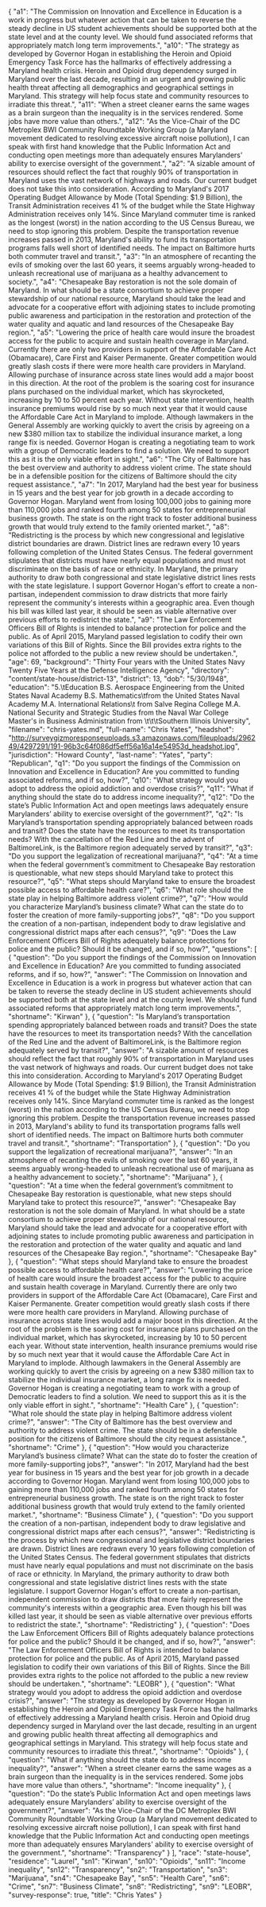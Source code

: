 {
  "a1": "The Commission on Innovation and Excellence in Education is a work in progress but whatever action that can be taken to reverse the steady decline in US student achievements should be supported both at the state level and at the county level.  We should fund associated reforms that appropriately match long term improvements.",
  "a10": "The strategy as developed by Governor Hogan in establishing the Heroin and Opioid Emergency Task Force has the hallmarks of effectively addressing a Maryland health crisis.  Heroin and Opioid drug dependency surged in Maryland over the last decade, resulting in an urgent and growing public health threat affecting all demographics and geographical settings in Maryland. This strategy will help focus state and community resources to irradiate this threat.",
  "a11": "When a street cleaner earns the same wages as a brain surgeon than the inequality is in the services rendered.  Some jobs have more value than others.",
  "a12": "As the Vice-Chair of the DC Metroplex BWI Community Roundtable Working Group (a Maryland movement dedicated to resolving excessive aircraft noise pollution), I can speak with first hand knowledge that the Public Information Act and conducting open meetings more than adequately ensures  Marylanders' ability to exercise oversight of the government.",
  "a2": "A sizable amount of resources should reflect the fact that roughly 90% of transportation in Maryland uses the vast network of highways and roads. Our current budget does not take this into consideration.  According to Maryland's 2017 Operating Budget Allowance by Mode (Total Spending: $1.9 Billion), the Transit Administration receives 41 % of the budget while the State Highway Administration receives only 14%.  Since Maryland commuter time is ranked as the longest (worst) in the nation according to the US Census Bureau, we need to stop ignoring this problem. Despite the transportation revenue increases passed in 2013, Maryland's ability to fund its transportation programs falls well short of identified needs. The impact on Baltimore hurts both commuter travel and transit.",
  "a3": "In an atmosphere of recanting the evils of smoking over the last 60 years, it seems arguably wrong-headed to unleash recreational use of marijuana as a healthy advancement to society.",
  "a4": "Chesapeake Bay restoration is not the sole domain of Maryland.  In what should be a state consortium to achieve proper stewardship of our national resource, Maryland should take the lead and advocate for a cooperative effort with adjoining states to include promoting public awareness and participation in the restoration and protection of the water quality and aquatic and land resources of the Chesapeake Bay region.",
  "a5": "Lowering the price of health care would insure the broadest access for the public to acquire and sustain health coverage in Maryland.  Currently there are only two providers in support of the Affordable Care Act (Obamacare), Care First and Kaiser Permanente. Greater competition would greatly slash costs if there were more health care providers in Maryland.  Allowing purchase of insurance across state lines would add a major boost in this direction.  At the root of the problem is the soaring cost for insurance plans purchased on the individual market, which has skyrocketed, increasing by 10 to 50 percent each year. Without state intervention, health insurance premiums would rise by so much next year that it would cause the Affordable Care Act in Maryland to implode.  Although lawmakers in the General Assembly are working quickly to avert the crisis by agreeing on a new $380 million tax to stabilize the individual insurance market, a long range fix is needed. Governor Hogan is creating a negotiating team to work with a group of Democratic leaders to find a solution. We need to support this as it is the only viable effort in sight.",
  "a6": "The City of Baltimore has the best overview and authority to address violent crime.  The state should be in a defensible position for the citizens of Baltimore should the city request assistance.",
  "a7": "In 2017, Maryland had the best year for business in 15 years and the best year for job growth in a decade according to Governor Hogan. Maryland went from losing 100,000 jobs to gaining more than 110,000 jobs and ranked fourth among 50 states for entrepreneurial business growth. The state is on the right track to foster additional business growth that would truly extend to the family oriented market.",
  "a8": "Redistricting is the process by which new congressional and legislative district boundaries are drawn.  District lines are redrawn every 10 years following completion of the United States Census. The federal government stipulates that districts must have nearly equal populations and must not discriminate on the basis of race or ethnicity. In Maryland, the primary authority to draw both congressional and state legislative district lines rests with the state legislature. I support Governor Hogan's effort to create a non-partisan, independent commission to draw districts that more fairly represent the community's interests within a geographic area.  Even though his bill was killed last year, it should be seen as viable alternative over previous efforts to redistrict the state.",
  "a9": "The Law Enforcement Officers Bill of Rights is intended to balance protection for police and the public. As of April 2015, Maryland passed legislation to codify their own variations of this Bill of Rights.  Since the Bill provides extra rights to the police not afforded to the public a new review should be undertaken.",
  "age": 69,
  "background": "Thirty Four years with the United States Navy  Twenty Five Years at the Defense Intelligence Agency",
  "directory": "content/state-house/district-13",
  "district": 13,
  "dob": "5/30/1948",
  "education": "5.\tEducation B.S. Aerospace Engineering from the United States Naval Academy B.S. Mathematics\tfrom the United States Naval Academy M.A. International Relations\t from Salve Regina College M.A. National Security and Strategic Studies from the Naval War College Master's in Business Administration from \t\t\tSouthern Illinois University",
  "filename": "chris-yates.md",
  "full-name": "Chris Yates",
  "headshot": "http://surveygizmoresponseuploads.s3.amazonaws.com/fileuploads/296249/4297291/191-96b3c64f086df5eff56a16a14e54953d_headshot.jpg",
  "jurisdiction": "Howard County",
  "last-name": "Yates",
  "party": "Republican",
  "q1": "Do you support the findings of the Commission on Innovation and Excellence in Education? Are you committed to funding associated reforms, and if so, how?",
  "q10": "What strategy would you adopt to address the opioid addiction and overdose crisis?",
  "q11": "What if anything should the state do to address income inequality?",
  "q12": "Do the state’s Public Information Act and open meetings laws adequately ensure Marylanders’ ability to exercise oversight of the government?",
  "q2": "Is Maryland’s transportation spending appropriately balanced between roads and transit? Does the state have the resources to meet its transportation needs? With the cancellation of the Red Line and the advent of BaltimoreLink, is the Baltimore region adequately served by transit?",
  "q3": "Do you support the legalization of recreational marijuana?",
  "q4": "At a time when the federal government’s commitment to Chesapeake Bay restoration is questionable, what new steps should Maryland take to protect this resource?",
  "q5": "What steps should Maryland take to ensure the broadest possible access to affordable health care?",
  "q6": "What role should the state play in helping Baltimore address violent crime?",
  "q7": "How would you characterize Maryland’s business climate? What can the state do to foster the creation of more family-supporting jobs?",
  "q8": "Do you support the creation of a non-partisan, independent body to draw legislative and congressional district maps after each census?",
  "q9": "Does the Law Enforcement Officers Bill of Rights adequately balance protections for police and the public? Should it be changed, and if so, how?",
  "questions": [
    {
      "question": "Do you support the findings of the Commission on Innovation and Excellence in Education? Are you committed to funding associated reforms, and if so, how?",
      "answer": "The Commission on Innovation and Excellence in Education is a work in progress but whatever action that can be taken to reverse the steady decline in US student achievements should be supported both at the state level and at the county level.  We should fund associated reforms that appropriately match long term improvements.",
      "shortname": "Kirwan"
    },
    {
      "question": "Is Maryland’s transportation spending appropriately balanced between roads and transit? Does the state have the resources to meet its transportation needs? With the cancellation of the Red Line and the advent of BaltimoreLink, is the Baltimore region adequately served by transit?",
      "answer": "A sizable amount of resources should reflect the fact that roughly 90% of transportation in Maryland uses the vast network of highways and roads. Our current budget does not take this into consideration.  According to Maryland's 2017 Operating Budget Allowance by Mode (Total Spending: $1.9 Billion), the Transit Administration receives 41 % of the budget while the State Highway Administration receives only 14%.  Since Maryland commuter time is ranked as the longest (worst) in the nation according to the US Census Bureau, we need to stop ignoring this problem. Despite the transportation revenue increases passed in 2013, Maryland's ability to fund its transportation programs falls well short of identified needs. The impact on Baltimore hurts both commuter travel and transit.",
      "shortname": "Transportation"
    },
    {
      "question": "Do you support the legalization of recreational marijuana?",
      "answer": "In an atmosphere of recanting the evils of smoking over the last 60 years, it seems arguably wrong-headed to unleash recreational use of marijuana as a healthy advancement to society.",
      "shortname": "Marijuana"
    },
    {
      "question": "At a time when the federal government’s commitment to Chesapeake Bay restoration is questionable, what new steps should Maryland take to protect this resource?",
      "answer": "Chesapeake Bay restoration is not the sole domain of Maryland.  In what should be a state consortium to achieve proper stewardship of our national resource, Maryland should take the lead and advocate for a cooperative effort with adjoining states to include promoting public awareness and participation in the restoration and protection of the water quality and aquatic and land resources of the Chesapeake Bay region.",
      "shortname": "Chesapeake Bay"
    },
    {
      "question": "What steps should Maryland take to ensure the broadest possible access to affordable health care?",
      "answer": "Lowering the price of health care would insure the broadest access for the public to acquire and sustain health coverage in Maryland.  Currently there are only two providers in support of the Affordable Care Act (Obamacare), Care First and Kaiser Permanente. Greater competition would greatly slash costs if there were more health care providers in Maryland.  Allowing purchase of insurance across state lines would add a major boost in this direction.  At the root of the problem is the soaring cost for insurance plans purchased on the individual market, which has skyrocketed, increasing by 10 to 50 percent each year. Without state intervention, health insurance premiums would rise by so much next year that it would cause the Affordable Care Act in Maryland to implode.  Although lawmakers in the General Assembly are working quickly to avert the crisis by agreeing on a new $380 million tax to stabilize the individual insurance market, a long range fix is needed. Governor Hogan is creating a negotiating team to work with a group of Democratic leaders to find a solution. We need to support this as it is the only viable effort in sight.",
      "shortname": "Health Care"
    },
    {
      "question": "What role should the state play in helping Baltimore address violent crime?",
      "answer": "The City of Baltimore has the best overview and authority to address violent crime.  The state should be in a defensible position for the citizens of Baltimore should the city request assistance.",
      "shortname": "Crime"
    },
    {
      "question": "How would you characterize Maryland’s business climate? What can the state do to foster the creation of more family-supporting jobs?",
      "answer": "In 2017, Maryland had the best year for business in 15 years and the best year for job growth in a decade according to Governor Hogan. Maryland went from losing 100,000 jobs to gaining more than 110,000 jobs and ranked fourth among 50 states for entrepreneurial business growth. The state is on the right track to foster additional business growth that would truly extend to the family oriented market.",
      "shortname": "Business Climate"
    },
    {
      "question": "Do you support the creation of a non-partisan, independent body to draw legislative and congressional district maps after each census?",
      "answer": "Redistricting is the process by which new congressional and legislative district boundaries are drawn.  District lines are redrawn every 10 years following completion of the United States Census. The federal government stipulates that districts must have nearly equal populations and must not discriminate on the basis of race or ethnicity. In Maryland, the primary authority to draw both congressional and state legislative district lines rests with the state legislature. I support Governor Hogan's effort to create a non-partisan, independent commission to draw districts that more fairly represent the community's interests within a geographic area.  Even though his bill was killed last year, it should be seen as viable alternative over previous efforts to redistrict the state.",
      "shortname": "Redistricting"
    },
    {
      "question": "Does the Law Enforcement Officers Bill of Rights adequately balance protections for police and the public? Should it be changed, and if so, how?",
      "answer": "The Law Enforcement Officers Bill of Rights is intended to balance protection for police and the public. As of April 2015, Maryland passed legislation to codify their own variations of this Bill of Rights.  Since the Bill provides extra rights to the police not afforded to the public a new review should be undertaken.",
      "shortname": "LEOBR"
    },
    {
      "question": "What strategy would you adopt to address the opioid addiction and overdose crisis?",
      "answer": "The strategy as developed by Governor Hogan in establishing the Heroin and Opioid Emergency Task Force has the hallmarks of effectively addressing a Maryland health crisis.  Heroin and Opioid drug dependency surged in Maryland over the last decade, resulting in an urgent and growing public health threat affecting all demographics and geographical settings in Maryland. This strategy will help focus state and community resources to irradiate this threat.",
      "shortname": "Opioids"
    },
    {
      "question": "What if anything should the state do to address income inequality?",
      "answer": "When a street cleaner earns the same wages as a brain surgeon than the inequality is in the services rendered.  Some jobs have more value than others.",
      "shortname": "Income inequality"
    },
    {
      "question": "Do the state’s Public Information Act and open meetings laws adequately ensure Marylanders’ ability to exercise oversight of the government?",
      "answer": "As the Vice-Chair of the DC Metroplex BWI Community Roundtable Working Group (a Maryland movement dedicated to resolving excessive aircraft noise pollution), I can speak with first hand knowledge that the Public Information Act and conducting open meetings more than adequately ensures  Marylanders' ability to exercise oversight of the government.",
      "shortname": "Transparency"
    }
  ],
  "race": "state-house",
  "residence": "Laurel",
  "sn1": "Kirwan",
  "sn10": "Opioids",
  "sn11": "Income inequality",
  "sn12": "Transparency",
  "sn2": "Transportation",
  "sn3": "Marijuana",
  "sn4": "Chesapeake Bay",
  "sn5": "Health Care",
  "sn6": "Crime",
  "sn7": "Business Climate",
  "sn8": "Redistricting",
  "sn9": "LEOBR",
  "survey-response": true,
  "title": "Chris Yates"
}
